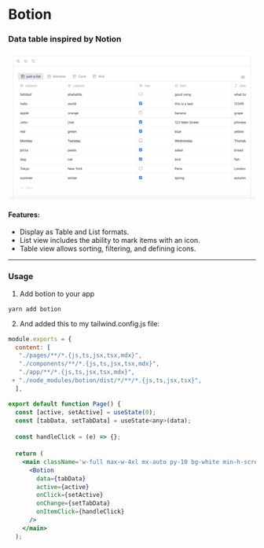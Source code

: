 # Botion

### Data table inspired by Notion

![alt text](public/screenshot.jpg "Botion")

#### Features:

- Display as Table and List formats.
- List view includes the ability to mark items with an icon.
- Table view allows sorting, filtering, and defining icons.

---

### Usage

1. Add botion to your app

```
yarn add botion
```

2. And added this to my tailwind.config.js file:

```js
module.exports = {
  content: [
   "./pages/**/*.{js,ts,jsx,tsx,mdx}",
   "./components/**/*.{js,ts,jsx,tsx,mdx}",
   "./app/**/*.{js,ts,jsx,tsx,mdx}",
 + "./node_modules/botion/dist/*/**/*.{js,ts,jsx,tsx}",
  ],
```

```jsx
export default function Page() {
  const [active, setActive] = useState(0);
  const [tabData, setTabData] = useState<any>(data);

  const handleClick = (e) => {};

  return (
    <main className='w-full max-w-4xl mx-auto py-10 bg-white min-h-screen'>
      <Botion
        data={tabData}
        active={active}
        onClick={setActive}
        onChange={setTabData}
        onItemClick={handleClick}
      />
    </main>
  );
```

